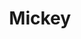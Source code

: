---
title: Mickey
date: 
draft: false

# descripcion
description : Rombos con avalon

materials: Plata 925

color: Plateado

dimensions: 1cm

code: 01-04-0103

type: "Aros"

categories: []

price: $1.820,00

# Images
# first image will be shown in the product page
images:
  # - image: "images/path_to_image"
  # La ubicacion de las imagenes es imagenes/Aros/Aros.Piedras/01-04-0103-mickey
  - image: "./images/aros/piedras/01-04-0103-rombos-con-avalon_a.jpeg"
  - image: "./images/aros/piedras/01-04-0103-rombos-con-avalon_b.jpeg"
---